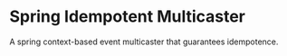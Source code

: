 # Spring Idempotent Multicaster
A spring context-based event multicaster that guarantees idempotence.
